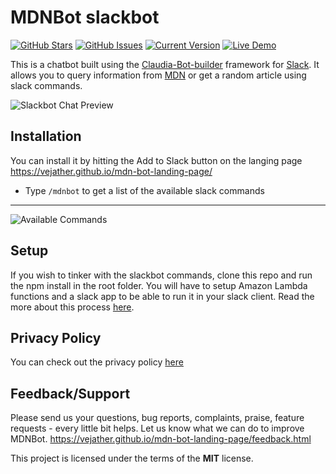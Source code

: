 MDNBot slackbot
============
[![GitHub Stars](https://img.shields.io/github/stars/VEJATHER/MDNBot.svg)](https://github.com/VEJATHER/MDNBot/stargazers) [![GitHub Issues](https://img.shields.io/github/issues/VEJATHER/MDNBot.svg)](https://github.com/VEJATHER/MDNBot/issues) [![Current Version](https://img.shields.io/badge/version-1.0.0-green.svg)](https://github.com/VEJATHER/MDNBot) [![Live Demo](https://img.shields.io/badge/demo-online-green.svg)](https://vejather.github.io/mdn-bot-landing-page/)

This is a chatbot built using the [Claudia-Bot-builder](https://claudiajs.com/claudia-bot-builder.html) framework for [Slack](https://slack.com/). It allows you to query information from [MDN](https://developer.mozilla.org/en-US/) or get a random article using slack commands. 

![Slackbot Chat Preview](https://user-images.githubusercontent.com/2241065/27259971-467e02a6-5428-11e7-90a6-19f7977bd12a.png)

## Installation
You can install it by hitting the Add to Slack button on the langing page https://vejather.github.io/mdn-bot-landing-page/
- Type `/mdnbot` to get a list of the available slack commands

---

![Available Commands](https://user-images.githubusercontent.com/2241065/27260013-662edcc8-5429-11e7-92ab-f00f325fb820.png)


## Setup
If you wish to tinker with the slackbot commands, clone this repo and run the npm install in the root folder. You will have to setup Amazon Lambda functions and a slack app to be able to run it in your slack client. Read the more about this process [here](https://medium.com/chingu/mdnbot-coding-journey-b20316a88163).

## Privacy Policy

You can check out the privacy policy [here](https://vejather.github.io/mdn-bot-landing-page/privacy-policy.html)

## Feedback/Support
Please send us your questions, bug reports, complaints, praise, feature requests - every little bit helps. Let us know what we can do to improve MDNBot. https://vejather.github.io/mdn-bot-landing-page/feedback.html  


This project is licensed under the terms of the **MIT** license.

